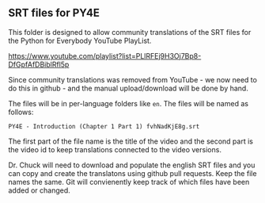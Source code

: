SRT files for PY4E
------------------

This folder is designed to allow community translations of the SRT files for the Python for Everybody
YouTube PlayList.

https://www.youtube.com/playlist?list=PLlRFEj9H3Oj7Bp8-DfGpfAfDBiblRfl5p

Since community translations was removed from YouTube - we now need to do this in github - and the manual upload/download
will be done by hand.

The files will be in per-language folders like `en`.  The files will be named as follows:

    PY4E - Introduction (Chapter 1 Part 1) fvhNadKjE8g.srt

The first part of the file name is the title of the video and the second part is the video id to keep translations
connected to the video versions.

Dr. Chuck will need to download and populate the english SRT files and you can copy and create the translatons
using github pull requests.  Keep the file names the same.  Git will convienently keep track of which files have been
added or changed.


